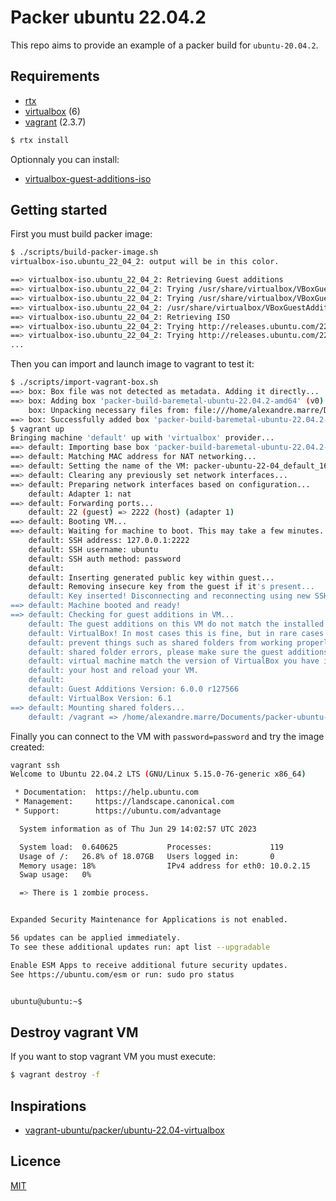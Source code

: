 # Packer ubuntu 22.04.2

This repo aims to provide an example of a packer build for `ubuntu-20.04.2`.

## Requirements

- [rtx](https://github.com/jdxcode/rtx)
- [virtualbox](https://www.virtualbox.org/) (6)
- [vagrant](https://www.virtualbox.org/) (2.3.7)

```sh
$ rtx install
```

Optionnaly you can install:

- [virtualbox-guest-additions-iso](https://www.virtualbox.org/manual/ch04.html)

## Getting started

First you must build packer image:

```sh
$ ./scripts/build-packer-image.sh
virtualbox-iso.ubuntu_22_04_2: output will be in this color.

==> virtualbox-iso.ubuntu_22_04_2: Retrieving Guest additions
==> virtualbox-iso.ubuntu_22_04_2: Trying /usr/share/virtualbox/VBoxGuestAdditions.iso
==> virtualbox-iso.ubuntu_22_04_2: Trying /usr/share/virtualbox/VBoxGuestAdditions.iso
==> virtualbox-iso.ubuntu_22_04_2: /usr/share/virtualbox/VBoxGuestAdditions.iso => /usr/share/virtualbox/VBoxGuestAdditions.iso
==> virtualbox-iso.ubuntu_22_04_2: Retrieving ISO
==> virtualbox-iso.ubuntu_22_04_2: Trying http://releases.ubuntu.com/22.04.2/ubuntu-22.04.2-live-server-amd64.iso
==> virtualbox-iso.ubuntu_22_04_2: Trying http://releases.ubuntu.com/22.04.2/ubuntu-22.04.2-live-server-amd64.iso?checksum=sha256%3A5e38b55d57d94ff029719342357325ed3bda38fa80054f9330dc789cd2d43931
...
```

Then you can import and launch image to vagrant to test it:

```sh
$ ./scripts/import-vagrant-box.sh
==> box: Box file was not detected as metadata. Adding it directly...
==> box: Adding box 'packer-build-baremetal-ubuntu-22.04.2-amd64' (v0) for provider:
    box: Unpacking necessary files from: file:///home/alexandre.marre/Documents/packer-ubuntu-22-04/output-vagrant/package.box
==> box: Successfully added box 'packer-build-baremetal-ubuntu-22.04.2-amd64' (v0) for 'virtualbox'!
$ vagrant up
Bringing machine 'default' up with 'virtualbox' provider...
==> default: Importing base box 'packer-build-baremetal-ubuntu-22.04.2-amd64'...
==> default: Matching MAC address for NAT networking...
==> default: Setting the name of the VM: packer-ubuntu-22-04_default_1688047362301_39369
==> default: Clearing any previously set network interfaces...
==> default: Preparing network interfaces based on configuration...
    default: Adapter 1: nat
==> default: Forwarding ports...
    default: 22 (guest) => 2222 (host) (adapter 1)
==> default: Booting VM...
==> default: Waiting for machine to boot. This may take a few minutes...
    default: SSH address: 127.0.0.1:2222
    default: SSH username: ubuntu
    default: SSH auth method: password
    default:
    default: Inserting generated public key within guest...
    default: Removing insecure key from the guest if it's present...
    default: Key inserted! Disconnecting and reconnecting using new SSH key...
==> default: Machine booted and ready!
==> default: Checking for guest additions in VM...
    default: The guest additions on this VM do not match the installed version of
    default: VirtualBox! In most cases this is fine, but in rare cases it can
    default: prevent things such as shared folders from working properly. If you see
    default: shared folder errors, please make sure the guest additions within the
    default: virtual machine match the version of VirtualBox you have installed on
    default: your host and reload your VM.
    default:
    default: Guest Additions Version: 6.0.0 r127566
    default: VirtualBox Version: 6.1
==> default: Mounting shared folders...
    default: /vagrant => /home/alexandre.marre/Documents/packer-ubuntu-22-04
```

Finally you can connect to the VM with `password=password` and try the image created:

```sh
vagrant ssh
Welcome to Ubuntu 22.04.2 LTS (GNU/Linux 5.15.0-76-generic x86_64)

 * Documentation:  https://help.ubuntu.com
 * Management:     https://landscape.canonical.com
 * Support:        https://ubuntu.com/advantage

  System information as of Thu Jun 29 14:02:57 UTC 2023

  System load:  0.640625           Processes:             119
  Usage of /:   26.8% of 18.07GB   Users logged in:       0
  Memory usage: 18%                IPv4 address for eth0: 10.0.2.15
  Swap usage:   0%

  => There is 1 zombie process.


Expanded Security Maintenance for Applications is not enabled.

56 updates can be applied immediately.
To see these additional updates run: apt list --upgradable

Enable ESM Apps to receive additional future security updates.
See https://ubuntu.com/esm or run: sudo pro status


ubuntu@ubuntu:~$
```

## Destroy vagrant VM

If you want to stop vagrant VM you must execute:

```sh
$ vagrant destroy -f
```

## Inspirations

- [vagrant-ubuntu/packer/ubuntu-22.04-virtualbox](https://github.com/alvistack/vagrant-ubuntu/blob/10eba983edf82df1a43ae7a74ad309ed39fde3f0/packer/ubuntu-22.04-virtualbox/)

## Licence

[MIT](./LICENSE)